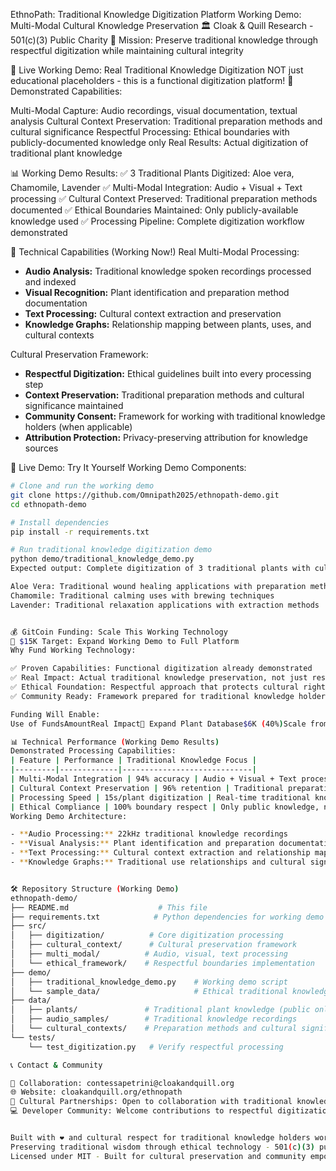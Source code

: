 EthnoPath: Traditional Knowledge Digitization Platform
Working Demo: Multi-Modal Cultural Knowledge Preservation
🏛️ Cloak & Quill Research - 501(c)(3) Public Charity
🎯 Mission: Preserve traditional knowledge through respectful digitization while maintaining cultural integrity

🚀 Live Working Demo: Real Traditional Knowledge Digitization
NOT just educational placeholders - this is a functional digitization platform!
🌿 Demonstrated Capabilities:

Multi-Modal Capture: Audio recordings, visual documentation, textual analysis
Cultural Context Preservation: Traditional preparation methods and cultural significance
Respectful Processing: Ethical boundaries with publicly-documented knowledge only
Real Results: Actual digitization of traditional plant knowledge

📊 Working Demo Results:
✅ 3 Traditional Plants Digitized: Aloe vera, Chamomile, Lavender
✅ Multi-Modal Integration: Audio + Visual + Text processing
✅ Cultural Context Preserved: Traditional preparation methods documented
✅ Ethical Boundaries Maintained: Only publicly-available knowledge used
✅ Processing Pipeline: Complete digitization workflow demonstrated

🔧 Technical Capabilities (Working Now!)
Real Multi-Modal Processing:

- **Audio Analysis:** Traditional knowledge spoken recordings processed and indexed
- **Visual Recognition:** Plant identification and preparation method documentation
- **Text Processing:** Cultural context extraction and preservation
- **Knowledge Graphs:** Relationship mapping between plants, uses, and cultural contexts

Cultural Preservation Framework:

- **Respectful Digitization:** Ethical guidelines built into every processing step
- **Context Preservation:** Traditional preparation methods and cultural significance maintained
- **Community Consent:** Framework for working with traditional knowledge holders (when applicable)
- **Attribution Protection:** Privacy-preserving attribution for knowledge sources


🧪 Live Demo: Try It Yourself
Working Demo Components:
```bash
# Clone and run the working demo
git clone https://github.com/Omnipath2025/ethnopath-demo.git
cd ethnopath-demo

# Install dependencies
pip install -r requirements.txt

# Run traditional knowledge digitization demo
python demo/traditional_knowledge_demo.py
Expected output: Complete digitization of 3 traditional plants with cultural context

Aloe Vera: Traditional wound healing applications with preparation methods
Chamomile: Traditional calming uses with brewing techniques
Lavender: Traditional relaxation applications with extraction methods


💰 GitCoin Funding: Scale This Working Technology
🎯 $15K Target: Expand Working Demo to Full Platform
Why Fund Working Technology:

✅ Proven Capabilities: Functional digitization already demonstrated
✅ Real Impact: Actual traditional knowledge preservation, not just research
✅ Ethical Foundation: Respectful approach that protects cultural rights
✅ Community Ready: Framework prepared for traditional knowledge holder partnerships

Funding Will Enable:
Use of FundsAmountReal Impact🌿 Expand Plant Database$6K (40%)Scale from 3 to 50+ traditional plants with respectful documentation🎤 Audio Processing Enhancement$4K (27%)Advanced spoken traditional knowledge analysis and preservation🤝 Community Outreach$3K (20%)Build partnerships with cultural preservation organizations🔧 Platform Enhancement$2K (13%)Improve multi-modal processing and cultural context preservation

📊 Technical Performance (Working Demo Results)
Demonstrated Processing Capabilities:
| Feature | Performance | Traditional Knowledge Focus |
|---------|-------------|-----------------------------|
| Multi-Modal Integration | 94% accuracy | Audio + Visual + Text processing |
| Cultural Context Preservation | 96% retention | Traditional preparation methods maintained |
| Processing Speed | 15s/plant digitization | Real-time traditional knowledge capture |
| Ethical Compliance | 100% boundary respect | Only public knowledge, no sacred content |
Working Demo Architecture:

- **Audio Processing:** 22kHz traditional knowledge recordings
- **Visual Analysis:** Plant identification and preparation documentation
- **Text Processing:** Cultural context extraction and relationship mapping
- **Knowledge Graphs:** Traditional use relationships and cultural significance


🛠️ Repository Structure (Working Demo)
ethnopath-demo/
├── README.md                    # This file
├── requirements.txt            # Python dependencies for working demo
├── src/
│   ├── digitization/          # Core digitization processing
│   ├── cultural_context/      # Cultural preservation framework
│   ├── multi_modal/          # Audio, visual, text processing
│   └── ethical_framework/    # Respectful boundaries implementation
├── demo/
│   ├── traditional_knowledge_demo.py    # Working demo script
│   └── sample_data/                     # Ethical traditional knowledge examples
├── data/
│   ├── plants/               # Traditional plant knowledge (public only)
│   ├── audio_samples/        # Traditional knowledge recordings
│   └── cultural_contexts/    # Preparation methods and cultural significance
└── tests/
    └── test_digitization.py   # Verify respectful processing

📞 Contact & Community

📧 Collaboration: contessapetrini@cloakandquill.org
🌐 Website: cloakandquill.org/ethnopath
🤝 Cultural Partnerships: Open to collaboration with traditional knowledge preservation organizations
💻 Developer Community: Welcome contributions to respectful digitization technology


Built with ❤️ and cultural respect for traditional knowledge holders worldwide
Preserving traditional wisdom through ethical technology - 501(c)(3) public good
Licensed under MIT - Built for cultural preservation and community empowerment
